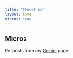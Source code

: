 ```yaml
---
title: "Stevet.me"
layout: home
micros: true
---
```

## Micros
Re-posts from my [Gemini](gemini://g.ste.vet) page
